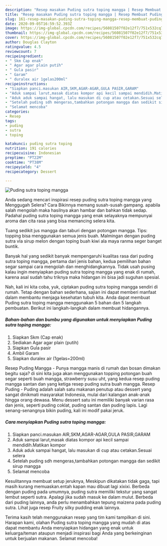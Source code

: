 ```yaml
---
description: "Resep masakan Puding sutra toping mangga | Resep Membuat Puding sutra toping mangga Yang Bikin Ngiler"
title: "Resep masakan Puding sutra toping mangga | Resep Membuat Puding sutra toping mangga Yang Bikin Ngiler"
slug: 161-resep-masakan-puding-sutra-toping-mangga-resep-membuat-puding-sutra-toping-mangga-yang-bikin-ngiler
date: 2020-09-05T16:59:52.393Z
image: https://img-global.cpcdn.com/recipes/56081507f02e12f7/751x532cq70/puding-sutra-toping-mangga-foto-resep-utama.jpg
thumbnail: https://img-global.cpcdn.com/recipes/56081507f02e12f7/751x532cq70/puding-sutra-toping-mangga-foto-resep-utama.jpg
cover: https://img-global.cpcdn.com/recipes/56081507f02e12f7/751x532cq70/puding-sutra-toping-mangga-foto-resep-utama.jpg
author: Douglas Clayton
ratingvalue: 4.5
reviewcount: 7
recipeingredient:
- " Skm Cap enak"
- " Agar agar plain putih"
- " Gula pasir"
- " Garam"
- " duralex air 1gelas200ml"
recipeinstructions:
- "Siapkan panci.masukan AIR,SKM,AGAR-AGAR,GULA PASIR,GARAM"
- "Aduk sampai larut,masak diatas kompor api kecil sampai mendidih.Matikan kompor"
- "Aduk aduk sampai hangat, lalu masukan di cup atau cetakan.Sesuai selera"
- "Setelah puding sdh mengeras,tambahkan potongan mangga dan sedikit sirup mangga"
- "Selamat mencoba"
categories:
- Resep
tags:
- puding
- sutra
- toping

katakunci: puding sutra toping 
nutrition: 191 calories
recipecuisine: Indonesian
preptime: "PT22M"
cooktime: "PT38M"
recipeyield: "4"
recipecategory: Dessert

---
```



![Puding sutra toping mangga](https://img-global.cpcdn.com/recipes/56081507f02e12f7/751x532cq70/puding-sutra-toping-mangga-foto-resep-utama.jpg)

Anda sedang mencari inspirasi resep puding sutra toping mangga yang Menggugah Selera? Cara Bikinnya memang susah-susah gampang. apabila salah mengolah maka hasilnya akan hambar dan bahkan tidak sedap. Padahal puding sutra toping mangga yang enak selayaknya mempunyai aroma dan cita rasa yang bisa memancing selera kita.

Tuang sedikit jus mangga dan taburi dengan potongan mangga. Tips: topping bisa menggunakan semua jenis buah. Malmingan dengan puding sutra vla sirup melon dengan toping buah kiwi ala maya ranma seger banget buntik.

Banyak hal yang sedikit banyak mempengaruhi kualitas rasa dari puding sutra toping mangga, pertama dari jenis bahan, kedua pemilihan bahan segar sampai cara mengolah dan menghidangkannya. Tidak usah pusing kalau ingin menyiapkan puding sutra toping mangga yang enak di rumah, karena asal sudah tahu triknya maka hidangan ini bisa jadi suguhan spesial.


Nah, kali ini kita coba, yuk, ciptakan puding sutra toping mangga sendiri di rumah. Tetap dengan bahan sederhana, sajian ini dapat memberi manfaat dalam membantu menjaga kesehatan tubuh kita. Anda dapat membuat Puding sutra toping mangga menggunakan 5 bahan dan 5 langkah pembuatan. Berikut ini langkah-langkah dalam membuat hidangannya.

<!--inarticleads1-->

##### Bahan-bahan dan bumbu yang digunakan untuk menyiapkan Puding sutra toping mangga:

1. Siapkan  Skm (Cap enak)
1. Sediakan  Agar agar plain (putih)
1. Siapkan  Gula pasir
1. Ambil  Garam
1. Siapkan  duralex air (1gelas=200ml)


Resep Puding Mangga - Punya mangga manis di rumah dan bosan dimakan begitu saja? di sini kita juga akan menggunakan topping potongan buah segar seperti buah mangga, strawberry susu uht, yang kedua resep puding mangga santan dan yang ketiga resep puding sutra buah mangga. Resep Puding - Puding adalah salah satu makanan penutup atau dessert yang sangat dinikmati masyarakat Indonesia, mulai dari kalangan anak-anak hingga orang dewasa. Menu dessert satu ini memiliki banyak varian rasa dan jenis, seperti puding coklat, puding santan dan puding lapis. Lagi senang-senangnya bikin puding, kali ini modif pakai jeruk. 

<!--inarticleads2-->

##### Cara menyiapkan Puding sutra toping mangga:

1. Siapkan panci.masukan AIR,SKM,AGAR-AGAR,GULA PASIR,GARAM
1. Aduk sampai larut,masak diatas kompor api kecil sampai mendidih.Matikan kompor
1. Aduk aduk sampai hangat, lalu masukan di cup atau cetakan.Sesuai selera
1. Setelah puding sdh mengeras,tambahkan potongan mangga dan sedikit sirup mangga
1. Selamat mencoba


Kesulitannya membuat setup jeruknya, Meskipun dikatakan tidak gaga, tapi masih kurang memuaskan.entah kapan mau dibuat lagi xixixi. Berbeda dengan puding pada umumnya, puding sutra memiliki tekstur yang sangat lembut seperti sutra. Apalagi jika sudah masuk ke dalam mulut. Berbeda dari puding lainnya, anda perlu menambahkan tepung maizena pada puding sutra. Lihat juga resep Fruity silky pudding enak lainnya. 

Terima kasih telah menggunakan resep yang tim kami tampilkan di sini. Harapan kami, olahan Puding sutra toping mangga yang mudah di atas dapat membantu Anda menyiapkan hidangan yang enak untuk keluarga/teman ataupun menjadi inspirasi bagi Anda yang berkeinginan untuk berjualan makanan. Selamat mencoba!
